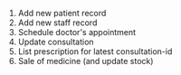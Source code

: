 1. Add new patient record
2. Add new staff record
3. Schedule doctor's appointment
4. Update consultation
5. List prescription for latest consultation-id
6. Sale of medicine (and update stock)